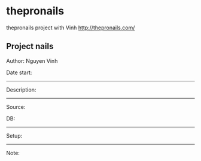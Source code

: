 # thepronails
thepronails project with Vinh
http://thepronails.com/

Project nails 
-----------------------------------
Author:
  Nguyen
  Vinh

Date start:

-----------------------------------
Description:

-----------------------------------
Source:

DB:

-----------------------------------
Setup:

-----------------------------------
Note:


